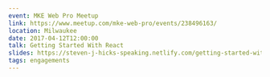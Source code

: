 ```yaml
---
event: MKE Web Pro Meetup
link: https://www.meetup.com/mke-web-pro/events/238496163/
location: Milwaukee
date: 2017-04-12T12:00:00
talk: Getting Started With React
slides: https://steven-j-hicks-speaking.netlify.com/getting-started-with-react/
tags: engagements
---
```

